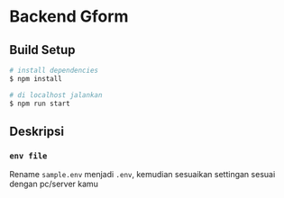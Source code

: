 # Backend Gform

## Build Setup

```bash
# install dependencies
$ npm install

# di localhost jalankan
$ npm run start
```

## Deskripsi

### `env file`

Rename `sample.env` menjadi `.env`, kemudian sesuaikan settingan sesuai dengan pc/server kamu